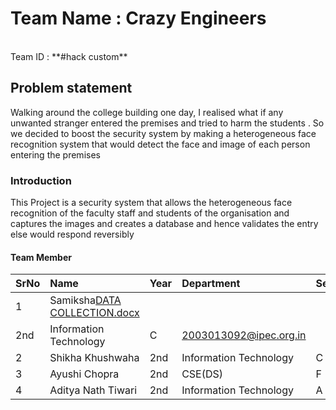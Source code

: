# Team Name : Crazy Engineers
<br>
Team ID : **#hack custom**    

## Problem statement
Walking around the college building one day, I realised what if any unwanted stranger entered the premises and tried to harm the students . So we decided to boost the security system by making a heterogeneous face recognition system that would detect the face and image of each person entering the premises

### Introduction 
This Project is a security system that allows the heterogeneous face recognition of the faculty staff and students of the organisation and captures the images and creates a database and hence validates the entry else would respond reversibly

#### Team Member

SrNo | Name | Year | Department| Section | Email id
:--|:--|:--|:--|:--|:--|
1 | Samiksha[DATA COLLECTION.docx](https://github.com/Robotech-Hackathon-2021/Team-4-Crazy-Engineers/files/7534330/DATA.COLLECTION.docx)
 | 2nd |  Information Technology | C | 2003013092@ipec.org.in
2 | Shikha Khushwaha | 2nd | Information Technology | C | 2003013098@ipec.org.in
3 | Ayushi Chopra | 2nd | CSE(DS) | F | 2003012012@ipec.org.in
4 | Aditya Nath Tiwari | 2nd | Information Technology | A | 2003013140@ipec.org.in

<br>

